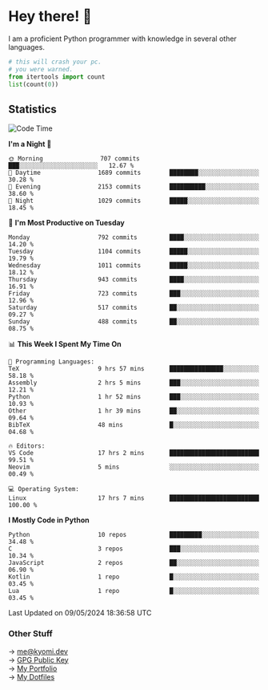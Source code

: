 # Hey there! 👋

I am a proficient Python programmer with knowledge in several other languages.

```py
# this will crash your pc.
# you were warned.
from itertools import count
list(count(0))
```

## Statistics
<!--START_SECTION:waka-->
![Code Time](http://img.shields.io/badge/Code%20Time-1%2C073%20hrs%2047%20mins-blue)

**I'm a Night 🦉** 

```text
🌞 Morning                707 commits         ███░░░░░░░░░░░░░░░░░░░░░░   12.67 % 
🌆 Daytime                1689 commits        ████████░░░░░░░░░░░░░░░░░   30.28 % 
🌃 Evening                2153 commits        ██████████░░░░░░░░░░░░░░░   38.60 % 
🌙 Night                  1029 commits        █████░░░░░░░░░░░░░░░░░░░░   18.45 % 
```
📅 **I'm Most Productive on Tuesday** 

```text
Monday                   792 commits         ████░░░░░░░░░░░░░░░░░░░░░   14.20 % 
Tuesday                  1104 commits        █████░░░░░░░░░░░░░░░░░░░░   19.79 % 
Wednesday                1011 commits        █████░░░░░░░░░░░░░░░░░░░░   18.12 % 
Thursday                 943 commits         ████░░░░░░░░░░░░░░░░░░░░░   16.91 % 
Friday                   723 commits         ███░░░░░░░░░░░░░░░░░░░░░░   12.96 % 
Saturday                 517 commits         ██░░░░░░░░░░░░░░░░░░░░░░░   09.27 % 
Sunday                   488 commits         ██░░░░░░░░░░░░░░░░░░░░░░░   08.75 % 
```


📊 **This Week I Spent My Time On** 

```text
💬 Programming Languages: 
TeX                      9 hrs 57 mins       ███████████████░░░░░░░░░░   58.18 % 
Assembly                 2 hrs 5 mins        ███░░░░░░░░░░░░░░░░░░░░░░   12.21 % 
Python                   1 hr 52 mins        ███░░░░░░░░░░░░░░░░░░░░░░   10.93 % 
Other                    1 hr 39 mins        ██░░░░░░░░░░░░░░░░░░░░░░░   09.64 % 
BibTeX                   48 mins             █░░░░░░░░░░░░░░░░░░░░░░░░   04.68 % 

🔥 Editors: 
VS Code                  17 hrs 2 mins       █████████████████████████   99.51 % 
Neovim                   5 mins              ░░░░░░░░░░░░░░░░░░░░░░░░░   00.49 % 

💻 Operating System: 
Linux                    17 hrs 7 mins       █████████████████████████   100.00 % 
```

**I Mostly Code in Python** 

```text
Python                   10 repos            █████████░░░░░░░░░░░░░░░░   34.48 % 
C                        3 repos             ███░░░░░░░░░░░░░░░░░░░░░░   10.34 % 
JavaScript               2 repos             ██░░░░░░░░░░░░░░░░░░░░░░░   06.90 % 
Kotlin                   1 repo              █░░░░░░░░░░░░░░░░░░░░░░░░   03.45 % 
Lua                      1 repo              █░░░░░░░░░░░░░░░░░░░░░░░░   03.45 % 
```




 Last Updated on 09/05/2024 18:36:58 UTC
<!--END_SECTION:waka-->

### Other Stuff

→ [me@kyomi.dev](mailto:me@kyomi.dev)\
→ [GPG Public Key](https://github.com/bitterteriyaki.gpg)\
→ [My Portfolio](https://kyomi.dev)\
→ [My Dotfiles](https://github.com/bitterteriyaki/dotfiles)
